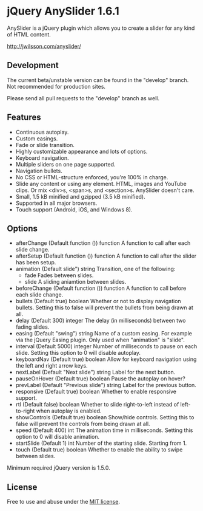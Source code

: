 # jQuery AnySlider 1.6.1
AnySlider is a jQuery plugin which allows you to create a slider for any kind of HTML content.

http://jwilsson.com/anyslider/

## Development
The current beta/unstable version can be found in the "develop" branch. Not recommended for production sites.

Please send all pull requests to the "develop" branch as well.

## Features
* Continuous autoplay.
* Custom easings.
* Fade or slide transition.
* Highly customizable appearance and lots of options.
* Keyboard navigation.
* Multiple sliders on one page supported.
* Navigation bullets.
* No CSS or HTML-structure enforced, you're 100% in charge.
* Slide any content or using any element. HTML, images and YouTube clips. Or mix &lt;div&gt;s, &lt;span&gt;s, and &lt;section&gt;s. AnySlider doesn't care.
* Small, 1.5 kB minified and gzipped (3.5 kB minified).
* Supported in all major browsers.
* Touch support (Android, iOS, and Windows 8).

## Options
* afterChange (Default function ()) function A function to call after each slide change.
* afterSetup (Default function ()) function A function to call after the slider has been setup.
* animation (Default slide") string Transition, one of the following:
	* fade Fades between slides.
	* slide A sliding aniamtion between slides.
* beforeChange (Default function ()) function A function to call before each slide change.
* bullets (Default true) boolean Whether or not to display navigation bullets. Setting this to false will prevent the bullets from being drawn at all.
* delay (Default 300) integer The delay (in milliseconds) between two fading slides.
* easing (Default "swing") string Name of a custom easing. For example via the jQuery Easing plugin. Only used when "animation" is "slide".
* interval (Default 5000) integer Number of milliseconds to pause on each slide. Setting this option to 0 will disable autoplay.
* keyboardNav (Default true) boolean Allow for keyboard navigation using the left and right arrow keys.
* nextLabel (Default "Next slide") string Label for the next button.
* pauseOnHover (Default true) boolean Pause the autoplay on hover?
* prevLabel (Default "Previous slide") string Label for the previous button.
* responsive (Default true) boolean Whether to enable responsive support.
* rtl (Default false) boolean Whether to slide right-to-left instead of left-to-right when autoplay is enabled.
* showControls (Default true) boolean Show/hide controls. Setting this to false will prevent the controls from being drawn at all.
* speed (Default 400) int The animation time in milliseconds. Setting this option to 0 will disable animation.
* startSlide (Default 1) int Number of the starting slide. Starting from 1.
* touch (Default true) boolean Whether to enable the ability to swipe between slides.

Minimum required jQuery version is 1.5.0.

## License
Free to use and abuse under the [MIT license](http://www.opensource.org/licenses/mit-license.php).